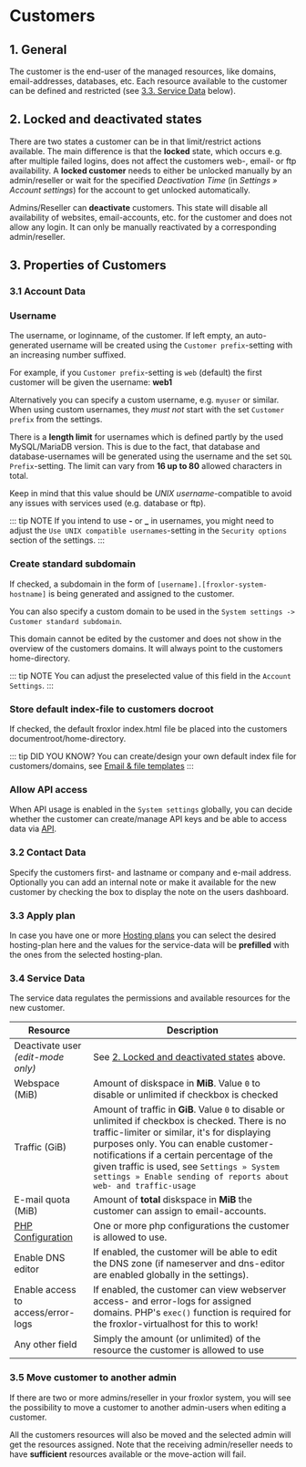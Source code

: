 # Customers

## 1. General

The customer is the end-user of the managed resources, like domains, email-addresses, databases, etc. Each resource
available to the customer can be defined and restricted (see [3.3. Service Data](#_3-3-service-data) below).

## 2. Locked and deactivated states

There are two states a customer can be in that limit/restrict actions available. The main difference is that the 
**locked** state, which occurs e.g. after multiple failed logins, does not affect the customers web-, email- or ftp
availability. A **locked customer** needs to either be unlocked manually by an admin/reseller or wait for the
specified _Deactivation Time_ (in _Settings » Account settings_) for the account to get unlocked automatically.

Admins/Reseller can **deactivate** customers. This state will disable all availability of websites, email-accounts, etc.
for the customer and does not allow any login. It can only be manually reactivated by a corresponding admin/reseller.

## 3. Properties of Customers

<UiBrowser :src="$withBase('/img/frx_customers_overview.png')" alt="Customers overview"/>

### 3.1 Account Data

### Username

The username, or loginname, of the customer. If left empty, an auto-generated username will be created using
the `Customer prefix`-setting with an increasing number suffixed.

For example, if you `Customer prefix`-setting is `web` (default) the first customer will be given the username: **web1**

Alternatively you can specify a custom username, e.g. `myuser` or similar. When using custom usernames, they _must not_
start with the set `Customer prefix` from the settings.

There is a **length limit** for usernames which is defined partly by the used MySQL/MariaDB version. This is due to the
fact, that database and database-usernames will be generated using the username and the set `SQL Prefix`-setting. The
limit can vary from **16 up to 80** allowed characters in total.

Keep in mind that this value should be _UNIX username_-compatible to avoid any issues with services used (e.g. database
or ftp).

::: tip NOTE
If you intend to use **-** or **_** in usernames, you might need to adjust the `Use UNIX compatible usernames`-setting
in the `Security options` section of the settings.
:::

### Create standard subdomain

If checked, a subdomain in the form of `[username].[froxlor-system-hostname]` is being generated and assigned to the
customer.

You can also specify a custom domain to be used in the `System settings -> Customer standard subdomain`.

This domain cannot be edited by the customer and does not show in the overview of the customers domains. It will always
point to the customers home-directory.

::: tip NOTE
You can adjust the preselected value of this field in the `Account Settings`.
:::

### Store default index-file to customers docroot

If checked, the default froxlor index.html file be placed into the customers documentroot/home-directory.

::: tip DID YOU KNOW?
You can create/design your own default index file for customers/domains,
see [Email & file templates](../../miscellaneous/#_2-email-file-templates)
:::

### Allow API access

When API usage is enabled in the `System settings` globally, you can decide whether the customer can create/manage API
keys and be able to access data via [API](../../../api-guide/).

### 3.2 Contact Data

Specify the customers first- and lastname or company and e-mail address. Optionally you can add an internal note or make
it available for the new customer by checking the box to display the note on the users dashboard.

### 3.3 Apply plan

In case you have one or more [Hosting plans](../hosting-plans/) you can select the desired hosting-plan here and the
values for the service-data will be **prefilled** with the ones from the selected hosting-plan.

### 3.4 Service Data

The service data regulates the permissions and available resources for the new customer.

| Resource                                                   | Description                                                                                                                                                                                                                                                                                                                                              |
|------------------------------------------------------------|----------------------------------------------------------------------------------------------------------------------------------------------------------------------------------------------------------------------------------------------------------------------------------------------------------------------------------------------------------|
| Deactivate user _(edit-mode only)_ | See [2. Locked and deactivated states](#_2-locked-and-deactivated-states) above.                                                                                                                                                                                                                                                                         |
| Webspace (MiB)                                             | Amount of diskspace in **MiB**. Value `0` to disable or unlimited if checkbox is checked                                                                                                                                                                                                                                                                 |
| Traffic (GiB)                                              | Amount of traffic in **GiB**. Value `0` to disable or unlimited if checkbox is checked. There is no traffic-limiter or similar, it's for displaying purposes only. You can enable customer-notifications if a certain percentage of the given traffic is used, see `Settings » System settings » Enable sending of reports about web- and traffic-usage` |
| E-mail quota (MiB)                                         | Amount of **total** diskspace in **MiB** the customer can assign to email-accounts.                                                                                                                                                                                                                                                                      |
| [PHP Configuration](../../php-versions-and-configuration) | One or more php configurations the customer is allowed to use.                                                                                                                                                                                                                                                                                           |
| Enable DNS editor                                          | If enabled, the customer will be able to edit the DNS zone (if nameserver and dns-editor are enabled globally in the settings).                                                                                                                                                                                                                          |
| Enable access to access/error-logs                         | If enabled, the customer can view webserver access- and error-logs for assigned domains. PHP's `exec()` function is required for the froxlor-virtualhost for this to work!                                                                                                                                                                               |
| Any other field                                            | Simply the amount (or unlimited) of the resource the customer is allowed to use                                                                                                                                                                                                                                                                          |

### 3.5 Move customer to another admin

If there are two or more admins/reseller in your froxlor system, you will see the possibility to move a customer to
another admin-users when editing a customer.

All the customers resources will also be moved and the selected admin will get the resources assigned. Note that the
receiving admin/reseller needs to have **sufficient** resources available or the move-action will fail.

<UiBrowser :src="$withBase('/img/frx_customers_move.png')" alt="Customers - Move to another admin"/>
